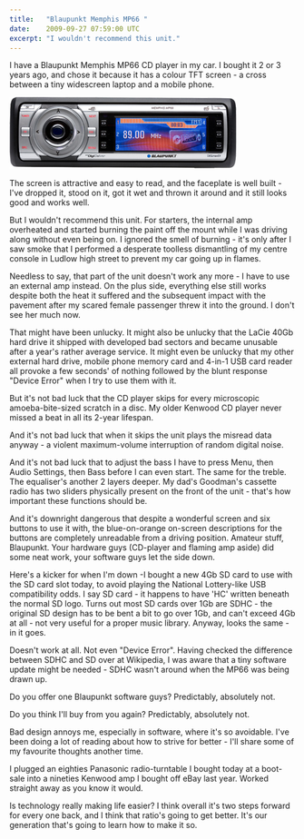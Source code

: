 ```yaml
---
title:   "Blaupunkt Memphis MP66 "
date:    2009-09-27 07:59:00 UTC
excerpt: "I wouldn't recommend this unit."
---
```


I have a Blaupunkt Memphis MP66 CD player in my car. I bought it 2 or 3 years ago, and chose it because it has a colour TFT screen - a cross between a tiny widescreen laptop and a mobile phone.

![Blaupunkt Memphis MP66](/assets/posts/Blaupunkt_MP66.jpg)

The screen is attractive and easy to read, and the faceplate is well built - I've dropped it, stood on it, got it wet and thrown it around and it still looks good and works well.

But I wouldn't recommend this unit.  For starters, the internal amp overheated and started burning the paint off the mount while I was driving along without even being on.  I ignored the smell of burning - it's only after I saw smoke that I performed a desperate toolless dismantling of my centre console in Ludlow high street to prevent my car going up in flames.

Needless to say, that part of the unit doesn't work any more - I have to use an external amp instead.  On the plus side, everything else still works despite both the heat it suffered and the subsequent impact with the pavement after my scared female passenger threw it into the ground.  I don't see her much now.

That might have been unlucky.  It might also be unlucky that the LaCie 40Gb hard drive it shipped with developed bad sectors and became unusable after a year's rather average service.  It might even be unlucky that my other external hard drive, mobile phone memory card and 4-in-1 USB card reader all provoke a few seconds' of nothing followed by the blunt response "Device Error" when I try to use them with it.

But it's not bad luck that the CD player skips for every microscopic amoeba-bite-sized scratch in a disc.  My older Kenwood CD player never missed a beat in all its 2-year lifespan.

And it's not bad luck that when it skips the unit plays the misread data anyway - a violent maximum-volume interruption of random digital noise.

And it's not bad luck that to adjust the bass I have to press Menu, then Audio Settings, then Bass before I can even start.  The same for the treble.  The equaliser's another 2 layers deeper.  My dad's Goodman's cassette radio has two sliders physically present on the front of the unit - that's how important these functions should be.

And it's downright dangerous that despite a wonderful screen and six buttons to use it with, the blue-on-orange on-screen descriptions for the buttons are completely unreadable from a driving position.  Amateur stuff, Blaupunkt.  Your hardware guys (CD-player and flaming amp aside) did some neat work, your software guys let the side down.

Here's a kicker for when I'm down -I bought a new 4Gb SD card to use with the SD card slot today, to avoid playing the National Lottery-like USB compatibility odds.  I say SD card - it happens to have 'HC' written beneath the normal SD logo.  Turns out most SD cards over 1Gb are SDHC - the original SD design has to be bent a bit to go over 1Gb, and can't exceed 4Gb at all - not very useful for a proper music library. Anyway, looks the same - in it goes.

Doesn't work at all. Not even "Device Error". Having checked the difference between SDHC and SD over at Wikipedia, I was aware that a tiny software update might be needed - SDHC wasn't around when the MP66 was being drawn up.

Do you offer one Blaupunkt software guys? Predictably, absolutely not.

Do you think I'll buy from you again? Predictably, absolutely not.

Bad design annoys me, especially in software, where it's so avoidable. I've been doing a lot of reading about how to strive for better - I'll share some of my favourite thoughts another time.

I plugged an eighties Panasonic radio-turntable I bought today at a boot-sale into a nineties Kenwood amp I bought off eBay last year. Worked straight away as you know it would.

Is technology really making life easier? I think overall it's two steps forward for every one back, and I think that ratio's going to get better. It's our generation that's going to learn how to make it so.